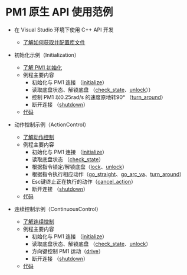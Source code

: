 # PM1 原生 API 使用范例

* 在 Visual Studio 环境下使用 C++ API 开发
  * [了解如何获取并配置库文件](vs_tutorial/doc)

* 初始化示例（Initialization）
  * <a href="api-reference/initialize.html#注意">了解 PM1 初始化</a>
  * 例程主要内容
    * 初始化与 PM1 连接 （[initialize](api-reference/initialize)）
    * 读取底盘状态、解锁底盘 （[check_state](api-reference/check_state)、[unlock](api-reference/unlock)））
    * 控制 PM1 以0.25rad/s 的速度原地转90° （[turn_around](api-reference/turn_around)）
    * 断开连接 （[shutdown](api-reference/shutdown)）
  * [代码](https://github.com/autolaborcenter/pm1_sdk/blob/master/src/sample/user_sample/initialization.cpp)

* 动作控制示例（ActionControl）
  * [了解动作控制](../concepts/drive)
  * 例程主要内容
    * 初始化与 PM1 连接 （[initialize](api-reference/initialize)）
    * 读取底盘状态 （[check_state](api-reference/check_state)）
    * 根据指令锁定/解锁底盘（[lock](api-reference/lock)、[unlock](api-reference/unlock)）
    * 根据指令执行相应动作（[go_straight](api-reference/go_straight)、[go_arc_va](api-reference/go_arc_va)、[turn_around](api-reference/turn_around)）
    * Esc键终止正在执行的动作（[cancel_action](api-reference/cancel_action)）
    * 断开连接 （[shutdown](api-reference/shutdown)）
  * [代码](https://github.com/autolaborcenter/pm1_sdk/blob/master/src/sample/user_sample/action_control.cpp)

* 连续控制示例（ContinuousControl）
  * [了解连续控制](../concepts/drive)
  * 例程主要内容
    * 初始化与 PM1 连接 （[initialize](api-reference/initialize)）
    * 读取底盘状态、解锁底盘 （[check_state](api-reference/check_state)、[unlock](api-reference/unlock)）
    * 方向键控制 PM1 运动（[drive](api-reference/drive)）
    * 断开连接 （[shutdown](api-reference/shutdown)）
  * [代码](https://github.com/autolaborcenter/pm1_sdk/blob/master/src/sample/user_sample/continuous_control.cpp)

